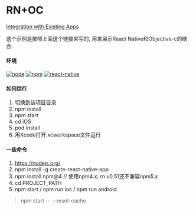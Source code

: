 # RN+OC

[Integration with Existing Apps](https://facebook.github.io/react-native/docs/integration-with-existing-apps.html)

这个示例是按照上面这个链接来写的, 用来展示React Native和Objective-c的结合.

#### 环境

[![node](https://img.shields.io/badge/node-v8.9.3-orange.svg)]()
[![npm](https://img.shields.io/badge/npm-v4.6.1-orange.svg)]()
[![react-native](https://img.shields.io/badge/RN-v0.51.0-orange.svg)]()

#### 如何运行

1. 切换到该项目目录
2. npm install
3. npm start
4. cd iOS
5. pod install
6. 用Xcode打开.xcworkspace文件运行

#### 一些命令

1. https://nodejs.org/
2. npm install -g create-react-native-app
3. npm install npm@4    // 使用npm4.x;  rn v0.51还不兼容npm5.x
4. cd PROJECT_PATH
5. npm start / npm run ios / npm run android

> npm start -- --reset-cache



